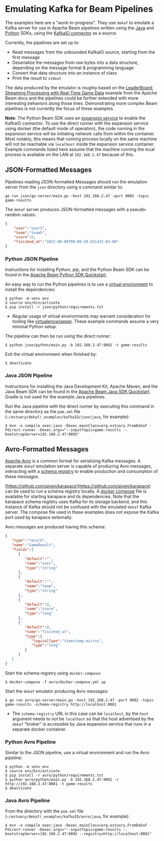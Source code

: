 # Emulating Kafka for Beam Pipelines

The examples here are a "work-in-progress". They use `dekaf` to emulate a Kafka server for use in Apache Beam pipelines written using the [Java](https://beam.apache.org/documentation/sdks/java/) and [Python](https://beam.apache.org/documentation/sdks/python/) SDKs, using the [KafkaIO connector](https://beam.apache.org/releases/javadoc/current/org/apache/beam/sdk/io/kafka/KafkaIO.html) as a source.

Currently, the pipelines are set up to:
- Read messages from the unbounded KafkaIO source, starting from the first message
- Deserialize the messages from raw bytes into a data structure, depending on the message format & programming language
- Convert that data structure into an instance of class
- Print the result to `stdout`

The data produced by the emulator is roughly based on the [LeaderBoard: Streaming Processing with Real-Time Game Data](https://beam.apache.org/get-started/mobile-gaming-example/#leaderboard-streaming-processing-with-real-time-game-data) example from the Apache Beam docs and the pipelines could be further extended with more interesting behaviors along those lines. Demonstrating more complex Beam pipelines is not currently the focus of these examples.

**Note**: The Python Beam SDK uses an [expansion service](https://beam.apache.org/documentation/sdks/java-multi-language-pipelines/) to enable the KafkaIO connector. To use the direct runner with the expansion service using docker (the default mode of operation), the code running in the expansion service will be initiating network calls from within the container. Most notably, this means that running process locally on the same machine will not be reachable via `localhost` inside the expansion service container. Example commands listed here assume that the machine running the local process is available on the LAN at `192.168.2.47` because of this.

## JSON-Formatted Messages

Pipelines reading JSON-formatted Messages should run the emulation server from the `json` directory using a command similar to:
```
go run json/go-server/main.go -host 192.168.2.47 -port 9092 -topic game-results
```

The `dekaf` server produces JSON-formatted messages with a pseudo-random values:
```json
{
    "user":"user3",
    "team":"team5",
    "score":6,
    "finished_at":"2022-08-09T09:00:59.021432-03:00"
}
```

### Python JSON Pipeline

Instructions for installing Python, pip, and the Python Beam SDK can be found in the [Apache Beam Python SDK Quickstart](https://beam.apache.org/get-started/quickstart-py/).

An easy way to run the Python pipelines is to use a [virtual environment](https://docs.python.org/3/tutorial/venv.html) to install the dependencies:

```
$ python -m venv env
$ source env/bin/activate
$ pip install -r json/python/requirements.txt
```
- Regular usage of virtual environments may warrant consideration for tooling like [virtualenvwrapper](https://virtualenvwrapper.readthedocs.io). These example commands assume a very minimal Python setup.

The pipeline can then be run using the direct runner:

```
$ python json/python/main.py -b 192.168.2.47:9092 -t game-results
```

Exit the virtual environment when finished by:
```
$ deactivate
```

### Java JSON Pipeline

Instructions for installing the Java Development Kit, Apache Maven, and the Java Beam SDK can be found in the [Apache Beam Java SDK Quickstart](https://beam.apache.org/get-started/quickstart-java/). Gradle is not used for the example Java pipelines.

Run the Java pipeline with the direct runner by executing this command in the same directory as the `pom.xml` file (`~/estuary/dekaf/_examples/kafkaIO/json/java`, for example):
```
$ mvn -e compile exec:java -Dexec.mainClass=org.estuary.FromDekaf -Pdirect-runner -Dexec.args="--inputTopic=game-results --bootstrapServer=192.168.2.47:9092"
```

## Avro-Formatted Messages

[Apache Avro](https://avro.apache.org/) is a common format for serializing Kafka messages. A separate `dekaf` emulation server is capable of producing Avro messages, interacting with a [schema registry](https://issues.apache.org/jira/browse/AVRO-1124) to enable production and consumption of these messages.

[https://github.com/aiven/karapace](https://github.com/aiven/karapace) can be used to run a schema registry locally. A [docker compose](https://docs.docker.com/get-started/08_using_compose/) file is available for starting karapace and its dependencies. Note that the karapace schema registry uses Kafka for its storage backend, and this instance of Kafka should not be confused with the emulated `dekaf` Kafka server. The compose file used in these examples does not expose the Kafka port used by karapace externally.

Avro messages are produced having this schema:
```json
{
   "type":"record",
   "name":"GameResult",
   "fields":[
      {
         "default":"",
         "name":"user",
         "type":"string"
      },
      {
         "default":"",
         "name":"team",
         "type":"string"
      },
      {
         "default":0,
         "name":"score",
         "type":"long"
      },
      {
         "default":0,
         "name":"finished_at",
         "type":{
            "logicalType":"timestamp-micros",
            "type":"long"
         }
      }
   ]
}
```

Start the schema registry using `docker-compose`:
```
$ docker-compose -f avro/docker-compose.yml up
```

Start the `dekaf` emulator producing Avro messages:
```
$ go run avro/go-server/main.go -host 192.168.2.47 -port 9092 -topic game-results -schema-registry http://localhost:8081
```
- The `schema-registry` URL in this case can be `localhost`, by the `host` argument needs to _not_ be `localhost` so that the host advertised by the `dekaf` "broker" is accessible by Java expansion service that runs in a separate docker container.



### Python Avro Pipeline

Similar to the JSON pipeline, use a virtual environment and run the Avro pipeline:
```
$ python -m venv env
$ source env/bin/activate
$ pip install -r avro/python/requirements.txt
$ python avro/python/main.py -b 192.168.2.47:9092 -r http://192.168.2.47:8081 -t game-results
$ deactivate
```

### Java Avro Pipeline

From the directory with the `pom.xml` file (`~/estuary/dekaf/_examples/kafkaIO/avro/java`, for example):
```
$ mvn -e compile exec:java -Dexec.mainClass=org.estuary.FromDekaf -Pdirect-runner -Dexec.args="--inputTopic=game-results --bootstrapServer=192.168.2.47:9092 --registry=http://localhost:8081"
```
